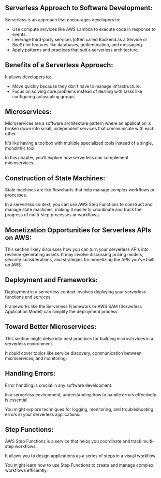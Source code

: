 

## Serverless Approach to Software Development:

Serverless is an approach that encourages developers to:

* Use compute services like AWS Lambda to execute code in response to events.
* Leverage third-party services (often called Backend as a Service or BaaS) for features like databases, authentication, and messaging.
* Apply patterns and practices that suit a serverless architecture.

## Benefits of a Serverless Approach:

It allows developers to:

* Move quickly because they don't have to manage infrastructure.
* Focus on solving core problems instead of dealing with tasks like configuring autoscaling groups.

## Microservices:

Microservices are a software architecture pattern where an application is broken down into small, 
independent services that communicate with each other. 

It's like having a toolbox with multiple specialized tools instead of a single, monolithic tool. 

In this chapter, you'll explore how serverless can complement microservices.

## Construction of State Machines:

State machines are like flowcharts that help manage complex workflows or processes. 

In a serverless context, you can use AWS Step Functions to construct and manage state machines, 
making it easier to coordinate and track the progress of multi-step processes or workflows.

## Monetization Opportunities for Serverless APIs on AWS:

This section likely discusses how you can turn your serverless APIs into revenue-generating assets. 
It may involve discussing pricing models, 
security considerations, and strategies for monetizing the APIs you've built on AWS.

## Deployment and Frameworks:

Deployment in a serverless context involves deploying your serverless functions and services. 

Frameworks like the Serverless Framework or AWS SAM (Serverless Application Model) can simplify the deployment process.

## Toward Better Microservices:

This section might delve into best practices for building microservices in a serverless environment. 

It could cover topics like service discovery, communication between microservices, and monitoring.

## Handling Errors:

Error handling is crucial in any software development. 

In a serverless environment, 
understanding how to handle errors effectively is essential. 

You might explore techniques for logging, monitoring, and troubleshooting errors in your serverless applications.

## Step Functions:

AWS Step Functions is a service that helps you coordinate and track multi-step workflows. 

It allows you to design applications as a series of steps in a visual workflow. 

You might learn how to use Step Functions to create and manage complex workflows efficiently.



